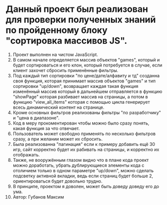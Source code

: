 
Данный проект был реализован для проверки полученных знаний по пройденному блоку "сортировка массивов JS".
===
1. Проект выполнен на чистом JavaScript.
2. В самом начале определяется массив объектов "games", который и будет сортироваться и его клон, который потребуется в случае, если клиент захочет сбросить применённые фильтры.
3. Под каждый тип сортировки "по цене/дате/алфавиту и тд" созданна своя функция, которая принимает массив объектов "games" и тип сортировки "up/down", возвращает каждая такая функция изменённый массив который в дальнейшем отправляется в функцию "showPage" которая разбивает массив на страницы, а потом в функцию "view_all_items" которая с помощью цикла генерирует всесь динамический контент на странице.
4. Кроме основных фильтров реализованы фильтры "по разработчику" и "цена в диапазоне".
5. Код в меру прокоментирован чтобы можно было сразу понять, какая функция за что отвечает.
6. Пользователь может свободно применять по несколько фильтров сразу, а при желании может их сбросить.
7. Была реализованна "пагинация" если к примеру добавить ещё 30 игр, сайт корректно будет их рабивать на страницы, и корректно их отображать.
8. Также, не вооружённым глазом видно что в плане кода проект можно доработать, убрать дублирующиеся элементы кода с отоличием только в одном параметре "up/down", можно сделать подсветку активной вкладки, ведь если страниц будет больше 2, ориентироваться будет довольно трудно.
9. В принципе, проектом я доволен, может быть доведу доведу его до ума.
10. Автор: Губанов Максим